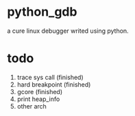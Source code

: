 # python_gdb
a cure linux debugger writed using python.

# todo
1. trace sys call (finished)
2. hard breakpoint (finished)
3. gcore (finished)
4. print heap_info
5. other arch